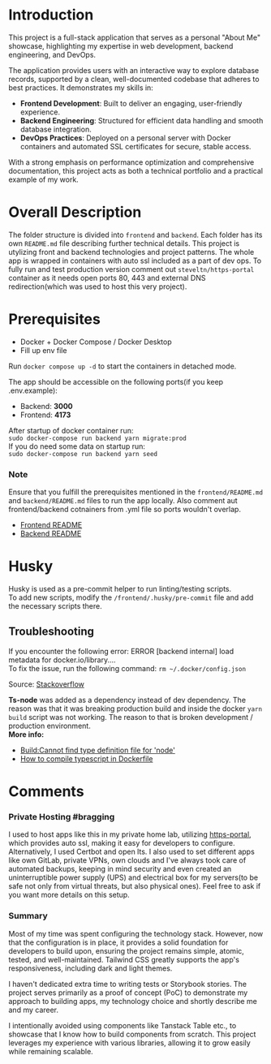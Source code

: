 # Introduction

This project is a full-stack application that serves as a personal "About Me" showcase, highlighting my expertise in web development, backend engineering, and DevOps.

The application provides users with an interactive way to explore database records, supported by a clean, well-documented codebase that adheres to best practices. It demonstrates my skills in:

- **Frontend Development**: Built to deliver an engaging, user-friendly experience.
- **Backend Engineering**: Structured for efficient data handling and smooth database integration.
- **DevOps Practices**: Deployed on a personal server with Docker containers and automated SSL certificates for secure, stable access.

With a strong emphasis on performance optimization and comprehensive documentation, this project acts as both a technical portfolio and a practical example of my work.

# Overall Description

The folder structure is divided into `frontend` and `backend`. Each folder has its own `README.md` file describing further technical details.
This project is utylizing front and backend technologies and project patterns. The whole app is wrapped in containers with auto ssl included as a part of dev ops.
To fully run and test production version comment out `steveltn/https-portal` container as it needs open ports 80, 443 and external DNS redirection(which was used to host this very project).

# Prerequisites

- Docker + Docker Compose / Docker Desktop
- Fill up env file

Run `docker compose up -d` to start the containers in detached mode.

The app should be accessible on the following ports(if you keep .env.example):

- Backend: **3000**
- Frontend: **4173**

After startup of docker container run:\
`sudo docker-compose run backend yarn migrate:prod`\
If you do need some data on startup run:\
 `sudo docker-compose run backend yarn seed`

### Note

Ensure that you fulfill the prerequisites mentioned in the `frontend/README.md` and `backend/README.md` files to run the app locally. Also comment aut frontend/backend cotnainers from .yml file so ports wouldn't overlap.

- [Frontend README](frontend/README.md)
- [Backend README](backend/README.md)

# Husky

Husky is used as a pre-commit helper to run linting/testing scripts.\
 To add new scripts, modify the `/frontend/.husky/pre-commit` file and add the necessary scripts there.

## Troubleshooting

If you encounter the following error:
ERROR [backend internal] load metadata for docker.io/library....\
To fix the issue, run the following command: `rm ~/.docker/config.json`

Source: [Stackoverflow](https://stackoverflow.com/questions/66912085/why-is-docker-compose-failing-with-error-internal-load-metadata-suddenly)

**Ts-node** was added as a dependency instead of dev dependency. The reason was that it was breaking production build and inside the docker `yarn build` script was not working. The reason to that is broken development / production environment.\
**More info:**

- [Build:Cannot find type definition file for 'node'](https://stackoverflow.com/questions/43542710/buildcannot-find-type-definition-file-for-node)
- [How to compile typescript in Dockerfile](https://stackoverflow.com/questions/51083134/how-to-compile-typescript-in-dockerfile)

# Comments

### Private Hosting #bragging

I used to host apps like this in my private home lab, utilizing [https-portal](https://hub.docker.com/r/steveltn/https-portal/dockerfile), which provides auto ssl, making it easy for developers to configure. Alternatively, I used Certbot and open lts. I also used to set different apps like own GitLab, private VPNs, own clouds and I've always took care of automated backups, keeping in mind security and even created an uninterruptible power supply (UPS) and electrical box for my servers(to be safe not only from virtual threats, but also physical ones). Feel free to ask if you want more details on this setup.

### Summary

Most of my time was spent configuring the technology stack. However, now that the configuration is in place, it provides a solid foundation for developers to build upon, ensuring the project remains simple, atomic, tested, and well-maintained. Tailwind CSS greatly supports the app's responsiveness, including dark and light themes.

I haven't dedicated extra time to writing tests or Storybook stories. The project serves primarily as a proof of concept (PoC) to demonstrate my approach to building apps, my technology choice and shortly describe me and my career.

I intentionally avoided using components like Tanstack Table etc., to showcase that I know how to build components from scratch. This project leverages my experience with various libraries, allowing it to grow easily while remaining scalable.
